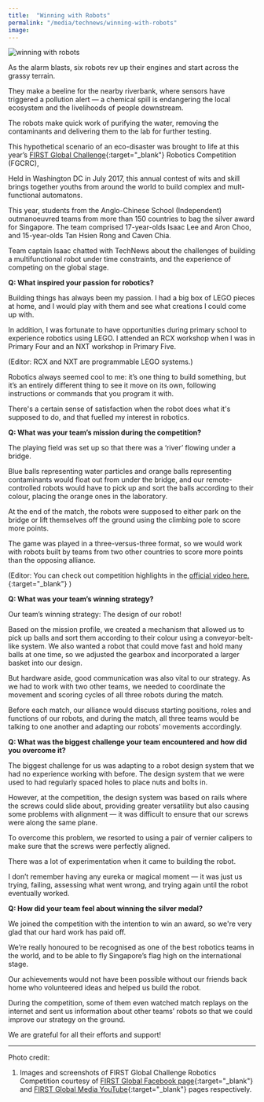 ```yaml
---
title:  "Winning with Robots"
permalink: "/media/technews/winning-with-robots"
image: 
---
```


![winning with robots](/images/technews/winning-with-robots-part-1.jpg)

As the alarm blasts, six robots rev up their engines and start across the grassy terrain.

They make a beeline for the nearby riverbank, where sensors have triggered a pollution alert — a chemical spill is endangering the local ecosystem and the livelihoods of people downstream.

The robots make quick work of purifying the water, removing the contaminants and delivering them to the lab for further testing.

This hypothetical scenario of an eco-disaster was brought to life at this year’s [FIRST Global Challenge](https://first.global/live/){:target="_blank"} Robotics Competition (FGCRC),

Held in Washington DC in July 2017, this annual contest of wits and skill brings together youths from around the world to build complex and mult-functional automatons.

This year, students from the Anglo-Chinese School (Independent) outmanoeuvred teams from more than 150 countries to bag the silver award for Singapore. The team comprised 17-year-olds Isaac Lee and Aron Choo, and 15-year-olds Tan Hsien Rong and Caven Chia.

Team captain Isaac chatted with TechNews about the challenges of building a multifunctional robot under time constraints, and the experience of competing on the global stage.


**Q: What inspired your passion for robotics?**

Building things has always been my passion. I had a big box of LEGO pieces at home, and I would play with them and see what creations I could come up with.

In addition, I was fortunate to have opportunities during primary school to experience robotics using LEGO. I attended an RCX workshop when I was in Primary Four and an NXT workshop in Primary Five.

(Editor: RCX and NXT are programmable LEGO systems.)

Robotics always seemed cool to me: it’s one thing to build something, but it’s an entirely different thing to see it move on its own, following instructions or commands that you program it with.

There's a certain sense of satisfaction when the robot does what it's supposed to do, and that fuelled my interest in robotics.


**Q: What was your team’s mission during the competition?**

The playing field was set up so that there was a ‘river’ flowing under a bridge.

Blue balls representing water particles and orange balls representing contaminants would float out from under the bridge, and our remote-controlled robots would have to pick up and sort the balls according to their colour, placing the orange ones in the laboratory.

At the end of the match, the robots were supposed to either park on the bridge or lift themselves off the ground using the climbing pole to score more points.

The game was played in a three-versus-three format, so we would work with robots built by teams from two other countries to score more points than the opposing alliance.

(Editor: You can check out competition highlights in the [official video here.](https://www.youtube.com/watch?v=Ddh0kF-DbSk&feature=player_embedded){:target="_blank"} )


**Q: What was your team’s winning strategy?**

Our team’s winning strategy: The design of our robot!

Based on the mission profile, we created a mechanism that allowed us to pick up balls and sort them according to their colour using a conveyor-belt-like system. We also wanted a robot that could move fast and hold many balls at one time, so we adjusted the gearbox and incorporated a larger basket into our design.

But hardware aside, good communication was also vital to our strategy. As we had to work with two other teams, we needed to coordinate the movement and scoring cycles of all three robots during the match.

Before each match, our alliance would discuss starting positions, roles and functions of our robots, and during the match, all three teams would be talking to one another and adapting our robots’ movements accordingly.


**Q: What was the biggest challenge your team encountered and how did you overcome it?**

The biggest challenge for us was adapting to a robot design system that we had no experience working with before. The design system that we were used to had regularly spaced holes to place nuts and bolts in.

However, at the competition, the design system was based on rails where the screws could slide about, providing greater versatility but also causing some problems with alignment — it was difficult to ensure that our screws were along the same plane.

To overcome this problem, we resorted to using a pair of vernier calipers to make sure that the screws were perfectly aligned.

There was a lot of experimentation when it came to building the robot.

I don’t remember having any eureka or magical moment — it was just us trying, failing, assessing what went wrong, and trying again until the robot eventually worked.


**Q: How did your team feel about winning the silver medal?**

We joined the competition with the intention to win an award, so we're very glad that our hard work has paid off.

We’re really honoured to be recognised as one of the best robotics teams in the world, and to be able to fly Singapore’s flag high on the international stage.

Our achievements would not have been possible without our friends back home who volunteered ideas and helped us build the robot.

During the competition, some of them even watched match replays on the internet and sent us information about other teams’ robots so that we could improve our strategy on the ground.

We are grateful for all their efforts and support!

---

Photo credit:
1. Images and screenshots of FIRST Global Challenge Robotics Competition courtesy of [FIRST Global Facebook page](https://www.facebook.com/F1RSTglobal/){:target="_blank"} and [FIRST Global Media YouTube](https://www.youtube.com/channel/UCTSVzV2M_ZH-dY1yAz5fiZw){:target="_blank"} pages respectively.



